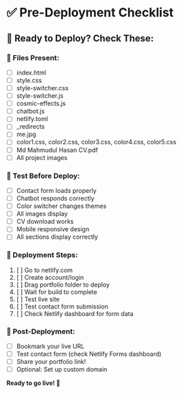 # ✅ Pre-Deployment Checklist

## 🎯 Ready to Deploy? Check These:

### 📁 Files Present:
- [ ] index.html
- [ ] style.css
- [ ] style-switcher.css
- [ ] style-switcher.js
- [ ] cosmic-effects.js
- [ ] chatbot.js
- [ ] netlify.toml
- [ ] _redirects
- [ ] me.jpg
- [ ] color1.css, color2.css, color3.css, color4.css, color5.css
- [ ] Md Mahmudul Hasan CV.pdf
- [ ] All project images

### 🧪 Test Before Deploy:
- [ ] Contact form loads properly
- [ ] Chatbot responds correctly
- [ ] Color switcher changes themes
- [ ] All images display
- [ ] CV download works
- [ ] Mobile responsive design
- [ ] All sections display correctly

### 🚀 Deployment Steps:
1. [ ] Go to netlify.com
2. [ ] Create account/login
3. [ ] Drag portfolio folder to deploy
4. [ ] Wait for build to complete
5. [ ] Test live site
6. [ ] Test contact form submission
7. [ ] Check Netlify dashboard for form data

### 🎉 Post-Deployment:
- [ ] Bookmark your live URL
- [ ] Test contact form (check Netlify Forms dashboard)
- [ ] Share your portfolio link!
- [ ] Optional: Set up custom domain

**Ready to go live! 🚀**